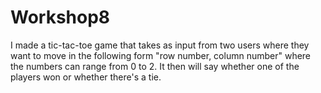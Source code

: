 # Workshop8
I made a tic-tac-toe game that takes as input from two users where they want to move in the following form "row number, column number" where the numbers can range from 0 to 2. It then will say whether one of the players won or whether there's a tie. 
